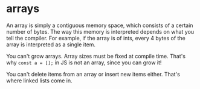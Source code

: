 # arrays

An array is simply a contiguous memory space, which consists of a certain
number of bytes. The way this memory is interpreted depends on what you
tell the compiler. For example, if the array is of ints, every 4 bytes
of the array is interpreted as a single item.

You can't grow arrays. Array sizes must be fixed at compile time. That's
why `const a = [];` in JS is not an array, since you can grow it!

You can't delete items from an array or insert new items either. That's
where linked lists come in.
